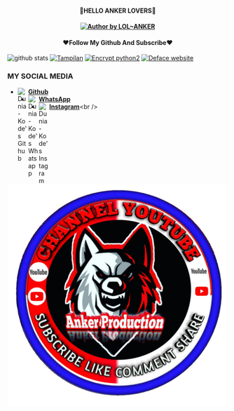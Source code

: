 <h4 align="center">
    🔰HELLO ANKER LOVERS🔰
</h4>

<h4 align="center">
<a href="#"><img title="Author by LOL~ANKER" src="https://img.shields.io/badge/AUTHOR%20BY-LOL~%20ANKER-yellow?colorA=%23ff0000&colorB=%23FFFF00&style=for-the-badge"></a> 
<h4 align="center">

<h4 align="center">
   ❤️Follow My Github And Subscribe❤️
</h4 aling="center">
 
![github stats](https://github-readme-stats.vercel.app/api?username=4NK3R-PRODUCT1ON&show_icons=true&theme=dark)
<a href="https://github.com/4NK3R-PRODUCT1ON/T4MPILAN-V5"><img title="Tampilan" src="https://github-readme-stats.vercel.app/api/pin/?username=4NK3R-PRODUCT1ON&repo=T4MPILAN-V5&theme=vision-friendly-dark"></a>
<a href="https://github.com/4NK3R-PRODUCT1ON/enc"><img title="Encrypt python2" src="https://github-readme-stats.vercel.app/api/pin/?username=4NK3R-PRODUCT1ON&repo=enc&theme=vision-friendly-dark"></a>
<a href="https://github.com/4NK3R-PRODUCT1ON/DefaceWebDav"><img title="Deface website" src="https://github-readme-stats.vercel.app/api/pin/?username=4NK3R-PRODUCT1ON&repo=DefaceWebDav&theme=vision-friendly-dark"></a>
<p align="center">

### MY SOCIAL MEDIA
* [<img alt="Dunia-Kode's Github" align="left" width="24px" src="https://cdn.jsdelivr.net/npm/simple-icons@v3/icons/github.svg" /> <b>Github</b>](https://github.com/4NK3R-PRODUCT1ON)<br />
* [<img alt="Dunia-Kode's Whatsapp" align="left" width="24px" src="https://cdn.jsdelivr.net/npm/simple-icons@v3/icons/whatsapp.svg" /> <b>WhatsApp</b>](https://wa.me/6283826125112)<br />
* [<img alt="Dunia-Kode's Instagram" align="left" width="24px" src="https://cdn.jsdelivr.net/npm/simple-icons@v3/icons/instagram.svg" /> <b>Instagram</b>](https://Instagram.com/dimws._)<br />

![template_s](https://github.com/4NK3R-PRODUCT1ON/4NK3R-PRODUCT1ON/blob/main/1598653706079.png)

